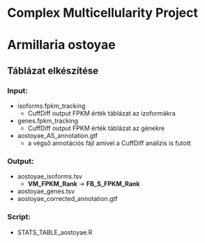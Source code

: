 # Complex Multicellularity Project

# Armillaria ostoyae

## Táblázat elkészítése

### Input:
- isoforms.fpkm_tracking
  - CuffDiff output FPKM érték táblázat az izoformákra
- genes.fpkm_tracking
  - CuffDiff output FPKM érték táblázat az génekre
- aostoyae_AS_annotation.gtf
  - a végső annotációs fájl amivel a CuffDiff analízis is futott

### Output:
- aostoyae_isoforms.tsv
  - __VM_FPKM_Rank__ -> __FB_S_FPKM_Rank__
- aostoyae_genes.tsv
- aostoyae_corrected_annotation.gtf

### Script:
- STATS_TABLE_aostoyae.R

